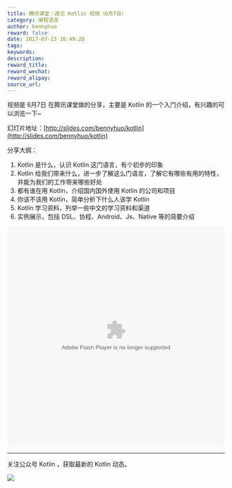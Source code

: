 ```yaml
---
title: 腾讯课堂：遇见 Kotlin 视频（6月7日） 
category: 编程语言
author: bennyhuo
reward: false
date: 2017-07-23 16:49:28
tags:
keywords:
description:
reward_title:
reward_wechat:
reward_alipay:
source_url:
---
```


视频是 6月7日 在腾讯课堂做的分享，主要是 Kotlin 的一个入门介绍，有兴趣的可以浏览一下~

幻灯片地址：[http://slides.com/bennyhuo/kotlin](http://slides.com/bennyhuo/kotlin)

分享大纲：

1. Kotlin 是什么，认识 Kotlin 这门语言，有个初步的印象
1. Kotlin 给我们带来什么，进一步了解这么门语言，了解它有哪些有用的特性，并能为我们的工作带来哪些好处
1. 都有谁在用 Kotlin，介绍国内国外使用 Kotlin 的公司和项目
1. 你该不该用 Kotlin，简单分析下什么人该学 Kotlin 
1. Kotlin 学习资料，列举一些中文的学习资料和渠道
1. 实例展示，包括 DSL、协程、Android、Js、Native 等的简要介绍

<embed src="https://imgcache.qq.com/tencentvideo_v1/playerv3/TPout.swf?max_age=86400&amp;v=20161117&amp;vid=d05135l4acm&amp;auto=0" allowfullscreen="true" quality="high" width="100%" height="510" align="middle" allowscriptaccess="always" type="application/x-shockwave-flash">

---

关注公众号 Kotlin ，获取最新的 Kotlin 动态。

![](http://kotlinblog-1251218094.costj.myqcloud.com/80f29e08-11ff-4c47-a6d1-6c4a4ae08ae8/arts/Kotlin.jpg)